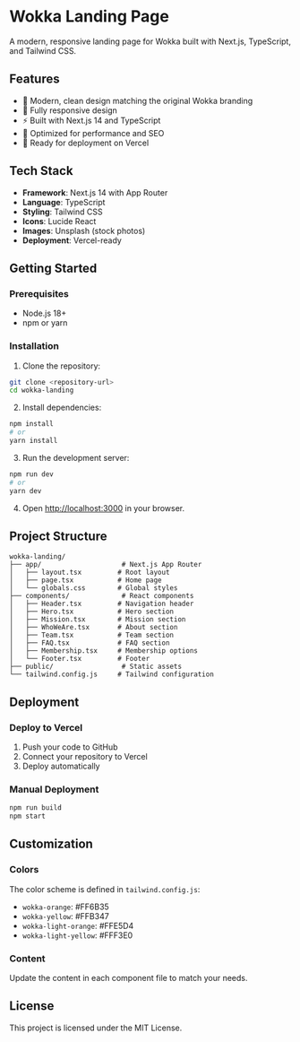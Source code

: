 # Wokka Landing Page

A modern, responsive landing page for Wokka built with Next.js, TypeScript, and Tailwind CSS.

## Features

- 🎨 Modern, clean design matching the original Wokka branding
- 📱 Fully responsive design
- ⚡ Built with Next.js 14 and TypeScript
- 🎯 Optimized for performance and SEO
- 🚀 Ready for deployment on Vercel

## Tech Stack

- **Framework**: Next.js 14 with App Router
- **Language**: TypeScript
- **Styling**: Tailwind CSS
- **Icons**: Lucide React
- **Images**: Unsplash (stock photos)
- **Deployment**: Vercel-ready

## Getting Started

### Prerequisites

- Node.js 18+
- npm or yarn

### Installation

1. Clone the repository:

```bash
git clone <repository-url>
cd wokka-landing
```

2. Install dependencies:

```bash
npm install
# or
yarn install
```

3. Run the development server:

```bash
npm run dev
# or
yarn dev
```

4. Open [http://localhost:3000](http://localhost:3000) in your browser.

## Project Structure

```
wokka-landing/
├── app/                    # Next.js App Router
│   ├── layout.tsx         # Root layout
│   ├── page.tsx           # Home page
│   └── globals.css        # Global styles
├── components/             # React components
│   ├── Header.tsx         # Navigation header
│   ├── Hero.tsx           # Hero section
│   ├── Mission.tsx        # Mission section
│   ├── WhoWeAre.tsx       # About section
│   ├── Team.tsx           # Team section
│   ├── FAQ.tsx            # FAQ section
│   ├── Membership.tsx     # Membership options
│   └── Footer.tsx         # Footer
├── public/                 # Static assets
└── tailwind.config.js     # Tailwind configuration
```

## Deployment

### Deploy to Vercel

1. Push your code to GitHub
2. Connect your repository to Vercel
3. Deploy automatically

### Manual Deployment

```bash
npm run build
npm start
```

## Customization

### Colors

The color scheme is defined in `tailwind.config.js`:

- `wokka-orange`: #FF6B35
- `wokka-yellow`: #FFB347
- `wokka-light-orange`: #FFE5D4
- `wokka-light-yellow`: #FFF3E0

### Content

Update the content in each component file to match your needs.

## License

This project is licensed under the MIT License.
